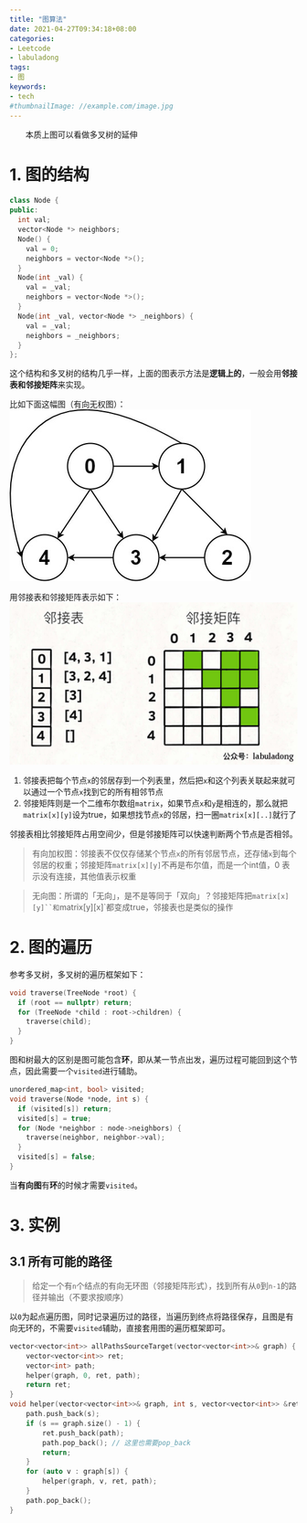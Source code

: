 ```yaml
---
title: "图算法"
date: 2021-04-27T09:34:18+08:00
categories:
- Leetcode
- labuladong
tags:
- 图
keywords:
- tech
#thumbnailImage: //example.com/image.jpg
---
```

　　本质上图可以看做多叉树的延伸
<!--more-->
# 1. 图的结构
```cpp
class Node {
public:
  int val;
  vector<Node *> neighbors;
  Node() {
    val = 0;
    neighbors = vector<Node *>();
  }
  Node(int _val) {
    val = _val;
    neighbors = vector<Node *>();
  }
  Node(int _val, vector<Node *> _neighbors) {
    val = _val;
    neighbors = _neighbors;
  }
};
```

这个结构和多叉树的结构几乎一样，上面的图表示方法是**逻辑上的**，一般会用**邻接表和邻接矩阵**来实现。

比如下面这幅图（有向无权图）：
![图](/Labuladong/图算法/1.jpg)

用邻接表和邻接矩阵表示如下：
![邻接表和邻接矩阵](/Labuladong/图算法/2.jpeg)

1. 邻接表把每个节点`x`的邻居存到一个列表里，然后把`x`和这个列表关联起来就可以通过一个节点`x`找到它的所有相邻节点
2. 邻接矩阵则是一个二维布尔数组`matrix`，如果节点`x`和`y`是相连的，那么就把`matrix[x][y]`设为true，如果想找节点`x`的邻居，扫一圈`matrix[x][..]`就行了

邻接表相比邻接矩阵占用空间少，但是邻接矩阵可以快速判断两个节点是否相邻。

> 有向加权图：邻接表不仅仅存储某个节点`x`的所有邻居节点，还存储`x`到每个邻居的权重；邻接矩阵`matrix[x][y]`不再是布尔值，而是一个int值，0 表示没有连接，其他值表示权重

> 无向图：所谓的「无向」，是不是等同于「双向」？邻接矩阵把`matrix[x][y]``和`matrix[y][x]`都变成true，邻接表也是类似的操作

# 2. 图的遍历
参考多叉树，多叉树的遍历框架如下：
```cpp
void traverse(TreeNode *root) {
  if (root == nullptr) return;
  for (TreeNode *child : root->children) {
    traverse(child);
  }
}
```

图和树最大的区别是图可能包含**环**，即从某一节点出发，遍历过程可能回到这个节点，因此需要一个`visited`进行辅助。

```cpp
unordered_map<int, bool> visited;
void traverse(Node *node, int s) {
  if (visited[s]) return;
  visited[s] = true;
  for (Node *neighbor : node->neighbors) {
    traverse(neighbor, neighbor->val);
  }
  visited[s] = false;
}
```

当**有向图**有**环**的时候才需要`visited`。

# 3. 实例
## 3.1 所有可能的路径
>  给定一个有`n`个结点的有向无环图（邻接矩阵形式），找到所有从`0`到`n-1`的路径并输出（不要求按顺序）

以`0`为起点遍历图，同时记录遍历过的路径，当遍历到终点将路径保存，且图是有向无环的，不需要`visited`辅助，直接套用图的遍历框架即可。

```cpp
vector<vector<int>> allPathsSourceTarget(vector<vector<int>>& graph) {
    vector<vector<int>> ret;
    vector<int> path;
    helper(graph, 0, ret, path);
    return ret;
}
void helper(vector<vector<int>>& graph, int s, vector<vector<int>> &ret, vector<int> &path) {
    path.push_back(s);
    if (s == graph.size() - 1) {
        ret.push_back(path);
        path.pop_back(); // 这里也需要pop_back
        return;
    }
    for (auto v : graph[s]) {
        helper(graph, v, ret, path);
    }
    path.pop_back();
}
```
